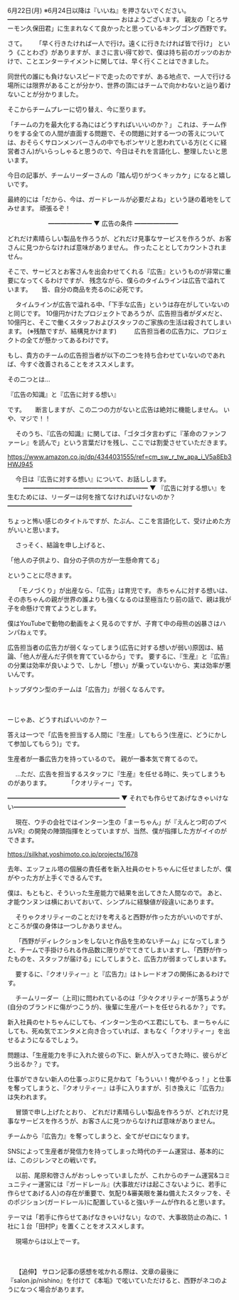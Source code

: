 6月22日(月) ※6月24日以降は『いいね』を押さないでください。
━━━━━━━━━━━━━━━━━━
おはようございます。
親友の「とろサーモン久保田君」に生まれなくて良かったと思っているキングゴング西野です。

さて。
　
「早く行きたければ一人で行け。遠くに行きたければ皆で行け」
という《ことわざ》がありますが、まさに言い得て妙で、僕は持ち前のガッツのおかけで、ことエンターテイメントに関しては、早く行くことはできました。

同世代の誰にも負けないスピードで走ったのですが、ある地点で、一人で行ける場所には限界があることが分かり、世界の頂にはチームで向かわないと辿り着けないことが分かりました。

そこからチームプレーに切り替え、今に至ります。

「チームの力を最大化する為にはどうすればいいいのか？」
これは、チーム作りをする全ての人間が直面する問題で、その問題に対する一つの答えについては、おそらくサロンメンバーさんの中でもボンヤリと思われている方(とくに経営者さん)がいらっしゃると思うので、今日はそれを言語化し、整理したいと思います。

今日の記事が、チームリーダーさんの「踏ん切りがつくキッカケ」になると嬉しいです。

最終的には「だから、今は、ガードレールが必要だよね」という謎の着地をしてみせます。
頑張るぞ！

　　　　
　　
━━━━━━━
▼ 広告の条件
━━━━━━━

どれだけ素晴らしい製品を作ろうが、どれだけ見事なサービスを作ろうが、お客さんに見つからなければ意味がありません。
作ったこととしてカウントされません。
　

そこで、サービスとお客さんを出会わせてくれる『広告』というものが非常に重要になってくるわけですが、
残念ながら、僕らのタイムラインは広告で溢れています。
　
皆、自分の商品を売るのに必死です。

　
タイムラインが広告で溢れる中、「下手な広告」というは存在がしていないのと同じです。
10億円かけたプロジェクトであろうが、広告担当者がダメだと、10億円と、そこで働くスタッフおよびスタッフのご家族の生活は殺されてしまいます。
(※残酷ですが、結構見かけます)
　
　
広告担当者の広告力に、プロジェクトの全てが懸かってあるわけです。

もし、貴方のチームの広告担当者が以下の二つを持ち合わせていないのであれば、今すぐ改善されることをオススメします。

その二つとは…

『広告の知識』と『広告に対する想い』

です。
　
断言しますが、この二つの力がないと広告は絶対に機能しません。
いや、マジで！！

　
そのうち、『広告の知識』に関しては、「ゴタゴタ言わずに『革命のファンファーレ』を読んで」という言葉だけを残し、ここでは割愛させていただきます。

https://www.amazon.co.jp/dp/4344031555/ref=cm_sw_r_tw_apa_i_V5a8Eb3HWJ945

　
今日は『広告に対する想い』について、お話しします。
　
　
━━━━━━━━━━━━━━━━━━━━
▼ 『広告に対する想い』を生むためには、リーダーは何を捨てなければいけないのか？
━━━━━━━━━━━━━━━━━━━━

ちょっと怖い感じのタイトルですが、たぶん、ここを言語化して、受け止めた方がいいと思います。

　
さっそく、結論を申し上げると、

「他人の子供より、自分の子供の方が一生懸命育てる」

ということに尽きます。

　
「モノづくり」が出産なら、「広告」は育児です。
赤ちゃんに対する想いは、その赤ちゃんの親が世界の誰よりも強くなるのは至極当たり前の話で、親は我が子を命懸けで育てようとします。

僕はYouTubeで動物の動画をよく見るのですが、子育て中の母熊の凶暴さはハンパねぇです。

広告担当者の広告力が弱くなってしまう(広告に対する想いが弱い)原因は、結論、「他人が産んだ子供を育てているから」です。
要するに、『生産』と『広告』の分業は効率が良いようで、しかし「想い」が乗っていないから、実は効率が悪いんです。

トップダウン型のチームは「広告力」が弱くなるんです。

　　

ーじゃあ、どうすればいいのか？ー

答えは一つで「広告を担当する人間に『生産』してもらう(生産に、どうにかして参加してもらう)」です。

生産者が一番広告力を持っているので。
親が一番本気で育てるので。

　
…ただ、広告を担当するスタッフに『生産』を任せる時に、失ってしまうものがあります。
　
　
「クオリティー」です。
　　
　　

━━━━━━━━━━━━━━━━━━
▼ それでも作らせてあげなきゃいけない━━━━━━━━━━━━━━━━━━

　
現在、ウチの会社ではインターン生の「まーちゃん」が『えんとつ町のプペルVR』の開発の陣頭指揮をとっていますが、当然、僕が指揮した方がイイのができます。

https://silkhat.yoshimoto.co.jp/projects/1678

去年、エッフェル塔の個展の責任者を新入社員のセトちゃんに任せましたが、僕がやった方が上手くできるんです。

僕は、もともと、そういった生産能力で結果を出してきた人間なので。
あと、才能ウンヌンは横においておいて、シンプルに経験値が段違いにあります。

　
そりゃクオリティーのことだけを考えると西野が作った方がいいのですが、ところが僕の身体は一つしかありません。

　
「西野がディレクションをしないと作品を生めないチーム」になってしまうと、チームで手掛けられる作品数に限りがでてきてしまいますし、「西野が作ったものを、スタッフが届ける」にしてしまうと、広告力が弱まってしまいます。

　
要するに、『クオリティー』と『広告力』はトレードオフの関係にあるわけです。

　
チームリーダー（上司)に問われているのは「少々クオリティーが落ちようが(自分のブランドに傷がつこうが)、後輩に生産パートを任せられるか？」です。

新入社員のセトちゃんにしても、インターン生のベエ君にしても、まーちゃんにしても、死ぬ気でエンタメと向き合っていれば、まもなく「クオリティー」を出せるようになるでしょう。

問題は、「生産能力を手に入れた彼らの下に、新人が入ってきた時に、彼らがどう出るか？」です。

仕事ができない新人の仕事っぷりに見かねて「もういい！俺がやるっ！」と仕事を奪ってしまうと、『クオリティー』は手に入りますが、引き換えに『広告力』は失われます。

　
冒頭で申し上げたとおり、
どれだけ素晴らしい製品を作ろうが、どれだけ見事なサービスを作ろうが、お客さんに見つからなければ意味がありません。

チームから『広告力』を奪ってしまうと、全てがゼロになります。

SNSによって生産者が発信力を持ってしまった時代のチーム運営は、基本的には、このジレンマとの戦いです。

　
以前、尾原和啓さんがおっしゃっていましたが、これからのチーム運営&コミュニティー運営には『ガードレール』(大事故だけは起こさないように、若手に作らせてあげる人)の存在が重要で、気配り&審美眼を兼ね備えたスタッフを、そのポジション(ガードレール)に配置していると強いチームが作れると思います。

テーマは「若手に作らせてあげなきゃいけない」なので、大事故防止の為に、1社に１台「田村P」を置くことをオススメします。

　
現場からは以上でーす。

　

　
【追伸】
サロン記事の感想を呟かれる際は、文章の最後に『salon.jp/nishino』を付けて《本垢》で呟いていただけると、西野がネコのようになつく場合があります。
